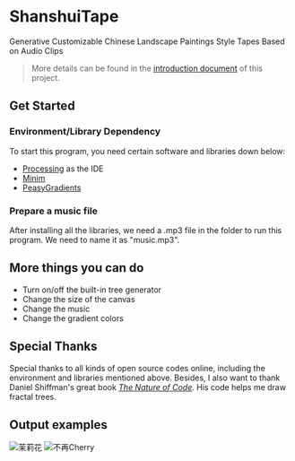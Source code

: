 # ShanshuiTape
Generative Customizable Chinese Landscape Paintings Style Tapes Based on Audio Clips

> More details can be found in the [introduction document](https://github.com/ShinghoiXu/ShanshuiTape/blob/main/ProjectIntroDoc.pdf) of this project.

## Get Started
### Environment/Library Dependency
To start this program, you need certain software and libraries down below:
+ [Processing](https://processing.org/) as the IDE
+ [Minim](https://github.com/ddf/Minim)
+ [PeasyGradients](https://github.com/micycle1/PeasyGradients)
### Prepare a music file
After installing all the libraries, we need a .mp3 file in the folder to run this program.
We need to name it as "music.mp3".
## More things you can do
+ Turn on/off the built-in tree generator
+ Change the size of the canvas
+ Change the music
+ Change the gradient colors
## Special Thanks
Special thanks to all kinds of open source codes online, including the environment and libraries mentioned above. Besides, I also want to thank Daniel Shiffman's great book [*The Nature of Code*](https://natureofcode.com/). His code helps me draw fractal trees.
## Output examples
![茉莉花](https://user-images.githubusercontent.com/41323710/170436156-9056df17-28ac-41b7-9007-66c50a9540c4.jpg)
![不再Cherry](https://user-images.githubusercontent.com/41323710/170436172-497ecd37-9b9e-4f0d-89c5-e523c495e833.jpg)
